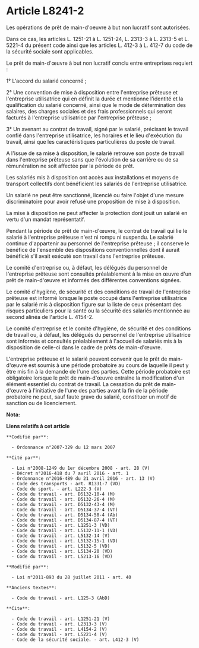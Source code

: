 # Article L8241-2

Les opérations de prêt de main-d'oeuvre à but non lucratif sont autorisées. 

Dans ce cas, les articles L. 1251-21 à L. 1251-24, L. 2313-3 à L. 2313-5 et L. 5221-4 du présent code ainsi que les articles
L. 412-3 à L. 412-7 du code de la sécurité sociale sont applicables. 

Le prêt de main-d'œuvre à but non lucratif conclu entre entreprises requiert : 

1° L'accord du salarié concerné ; 

2° Une convention de mise à disposition entre l'entreprise prêteuse et l'entreprise utilisatrice qui en définit la durée et
mentionne l'identité et la qualification du salarié concerné, ainsi que le mode de détermination des salaires, des charges
sociales et des frais professionnels qui seront facturés à l'entreprise utilisatrice par l'entreprise prêteuse ; 

3° Un avenant au contrat de travail, signé par le salarié, précisant le travail confié dans l'entreprise utilisatrice, les
horaires et le lieu d'exécution du travail, ainsi que les caractéristiques particulières du poste de travail. 

A l'issue de sa mise à disposition, le salarié retrouve son poste de travail dans l'entreprise prêteuse sans que l'évolution
de sa carrière ou de sa rémunération ne soit affectée par la période de prêt. 

Les salariés mis à disposition ont accès aux installations et moyens de transport collectifs dont bénéficient les salariés de
l'entreprise utilisatrice. 

Un salarié ne peut être sanctionné, licencié ou faire l'objet d'une mesure discriminatoire pour avoir refusé une proposition
de mise à disposition. 

La mise à disposition ne peut affecter la protection dont jouit un salarié en vertu d'un mandat représentatif. 

Pendant la période de prêt de main-d'œuvre, le contrat de travail qui lie le salarié à l'entreprise prêteuse n'est ni rompu
ni suspendu. Le salarié continue d'appartenir au personnel de l'entreprise prêteuse ; il conserve le bénéfice de l'ensemble
des dispositions conventionnelles dont il aurait bénéficié s'il avait exécuté son travail dans l'entreprise prêteuse. 

Le comité d'entreprise ou, à défaut, les délégués du personnel de l'entreprise prêteuse sont consultés préalablement à la
mise en œuvre d'un prêt de main-d'œuvre et informés des différentes conventions signées. 

Le comité d'hygiène, de sécurité et des conditions de travail de l'entreprise prêteuse est informé lorsque le poste occupé
dans l'entreprise utilisatrice par le salarié mis à disposition figure sur la liste de ceux présentant des risques
particuliers pour la santé ou la sécurité des salariés mentionnée au second alinéa de l'article L. 4154-2. 

Le comité d'entreprise et le comité d'hygiène, de sécurité et des conditions de travail ou, à défaut, les délégués du
personnel de l'entreprise utilisatrice sont informés et consultés préalablement à l'accueil de salariés mis à la disposition
de celle-ci dans le cadre de prêts de main-d'œuvre. 

L'entreprise prêteuse et le salarié peuvent convenir que le prêt de main-d'œuvre est soumis à une période probatoire au cours
de laquelle il peut y être mis fin à la demande de l'une des parties. Cette période probatoire est obligatoire lorsque le
prêt de main-d'œuvre entraîne la modification d'un élément essentiel du contrat de travail. La cessation du prêt de main-
d'œuvre à l'initiative de l'une des parties avant la fin de la période probatoire ne peut, sauf faute grave du salarié,
constituer un motif de sanction ou de licenciement.

**Nota:**



**Liens relatifs à cet article**

	**Codifié par**:

	  - Ordonnance n°2007-329 du 12 mars 2007

	**Cité par**:

	  - Loi n°2008-1249 du 1er décembre 2008 - art. 28 (V)
	  - Décret n°2016-418 du 7 avril 2016 - art. 1
	  - Ordonnance n°2016-489 du 21 avril 2016 - art. 13 (V)
	  - Code des transports - art. R1331-7 (VD)
	  - Code du sport. - art. L222-3 (V)
	  - Code du travail - art. D5132-10-4 (M)
	  - Code du travail - art. D5132-26-4 (M)
	  - Code du travail - art. D5132-43-4 (M)
	  - Code du travail - art. D5134-37-4 (VT)
	  - Code du travail - art. D5134-50-4 (Ab)
	  - Code du travail - art. D5134-87-4 (VT)
	  - Code du travail - art. L1251-3 (VD)
	  - Code du travail - art. L5132-11-1 (VD)
	  - Code du travail - art. L5132-14 (V)
	  - Code du travail - art. L5132-15-1 (VD)
	  - Code du travail - art. L5132-5 (VD)
	  - Code du travail - art. L5134-20 (VD)
	  - Code du travail - art. L5213-16 (VD)

	**Modifié par**:

	  - Loi n°2011-893 du 28 juillet 2011 - art. 40

	**Anciens textes**:

	  - Code du travail - art. L125-3 (AbD)

	**Cite**:

	  - Code du travail - art. L1251-21 (V)
	  - Code du travail - art. L2313-3 (V)
	  - Code du travail - art. L4154-2 (V)
	  - Code du travail - art. L5221-4 (V)
	  - Code de la sécurité sociale. - art. L412-3 (V)
